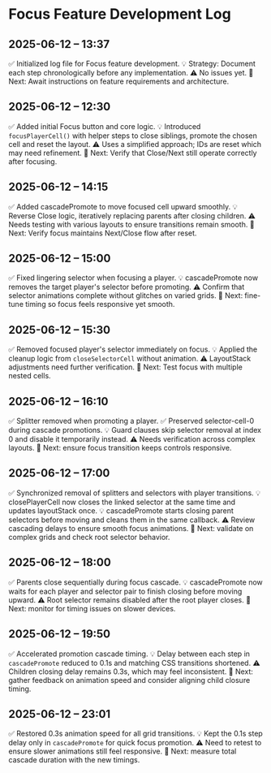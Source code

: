 # Focus Feature Development Log

## 2025-06-12 – 13:37

✅ Initialized log file for Focus feature development.
💡 Strategy: Document each step chronologically before any implementation.
⚠️ No issues yet.
📍 Next: Await instructions on feature requirements and architecture.

## 2025-06-12 – 12:30

✅ Added initial Focus button and core logic.
💡 Introduced `focusPlayerCell()` with helper steps to close siblings,
   promote the chosen cell and reset the layout.
⚠️ Uses a simplified approach; IDs are reset which may need refinement.
📍 Next: Verify that Close/Next still operate correctly after focusing.
## 2025-06-12 – 14:15

✅ Added cascadePromote to move focused cell upward smoothly.
💡 Reverse Close logic, iteratively replacing parents after closing children.
⚠️ Needs testing with various layouts to ensure transitions remain smooth.
📍 Next: Verify focus maintains Next/Close flow after reset.

## 2025-06-12 – 15:00

✅ Fixed lingering selector when focusing a player.
💡 cascadePromote now removes the target player's selector before promoting.
⚠️ Confirm that selector animations complete without glitches on varied grids.
📍 Next: fine-tune timing so focus feels responsive yet smooth.

## 2025-06-12 – 15:30

✅ Removed focused player's selector immediately on focus.
💡 Applied the cleanup logic from `closeSelectorCell` without animation.
⚠️ LayoutStack adjustments need further verification.
📍 Next: Test focus with multiple nested cells.

## 2025-06-12 – 16:10

✅ Splitter removed when promoting a player.
✅ Preserved selector-cell-0 during cascade promotions.
💡 Guard clauses skip selector removal at index 0 and disable it temporarily instead.
⚠️ Needs verification across complex layouts.
📍 Next: ensure focus transition keeps controls responsive.

## 2025-06-12 – 17:00

✅ Synchronized removal of splitters and selectors with player transitions.
💡 closePlayerCell now closes the linked selector at the same time and updates layoutStack once.
💡 cascadePromote starts closing parent selectors before moving and cleans them in the same callback.
⚠️ Review cascading delays to ensure smooth focus animations.
📍 Next: validate on complex grids and check root selector behavior.

## 2025-06-12 – 18:00

✅ Parents close sequentially during focus cascade.
💡 cascadePromote now waits for each player and selector pair to finish closing before moving upward.
⚠️ Root selector remains disabled after the root player closes.
📍 Next: monitor for timing issues on slower devices.

## 2025-06-12 – 19:50

✅ Accelerated promotion cascade timing.
💡 Delay between each step in `cascadePromote` reduced to 0.1s and matching CSS transitions shortened.
⚠️ Children closing delay remains 0.3s, which may feel inconsistent.
📍 Next: gather feedback on animation speed and consider aligning child closure timing.

## 2025-06-12 – 23:01

✅ Restored 0.3s animation speed for all grid transitions.
💡 Kept the 0.1s step delay only in `cascadePromote` for quick focus promotion.
⚠️ Need to retest to ensure slower animations still feel responsive.
📍 Next: measure total cascade duration with the new timings.
